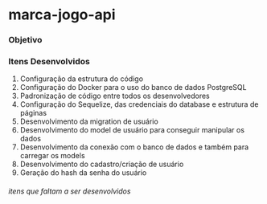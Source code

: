 # marca-jogo-api

 <h3>Objetivo<h3>

 
 <h3>Itens Desenvolvidos </h3>
 <ol>
 <li>Configuração da estrutura do código</li>
 <li>Configuração do Docker para o uso do banco de dados PostgreSQL</li>
 <li>Padronização de código entre todos os desenvolvedores</li>
 <li>Configuração do Sequelize, das credenciais do database e estrutura de páginas</li>
 <li>Desenvolvimento da migration de usuário</li>
 <li>Desenvolvimento do model de usuário para conseguir manipular os dados</li>
 <li>Desenvolvimento da conexão com o banco de dados e também para carregar os models</li>
 <li>Desenvolvimento do cadastro/criação de usuário </li>
 <li>Geração do hash da senha do usuário</li>
 
 </ol>



###### itens que faltam a ser desenvolvidos
